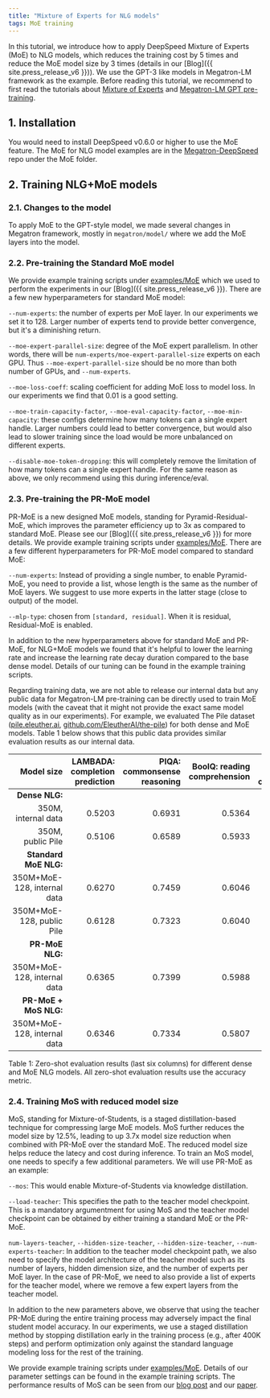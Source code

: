```yaml
---
title: "Mixture of Experts for NLG models"
tags: MoE training
---
```


In this tutorial, we introduce how to apply DeepSpeed Mixture of Experts (MoE) to NLG models, which reduces the training cost by 5 times and reduce the MoE model size by 3 times (details in our [Blog]({{ site.press_release_v6 }})). We use the GPT-3 like models in Megatron-LM framework as the example. Before reading this tutorial, we recommend to first read the tutorials about [Mixture of Experts](/tutorials/mixture-of-experts/) and [Megatron-LM GPT pre-training](/tutorials/megatron/).

## 1. Installation

You would need to install DeepSpeed v0.6.0 or higher to use the MoE feature. The MoE for NLG model examples are in the [Megatron-DeepSpeed](https://github.com/microsoft/Megatron-DeepSpeed) repo under the MoE folder.

## 2. Training NLG+MoE models

### 2.1. Changes to the model
To apply MoE to the GPT-style model, we made several changes in Megatron framework, mostly in `megatron/model/` where we add the MoE layers into the model.

### 2.2. Pre-training the Standard MoE model
We provide example training scripts under [examples/MoE](https://github.com/microsoft/Megatron-DeepSpeed/tree/main/examples/MoE) which we used to perform the experiments in our [Blog]({{ site.press_release_v6 }}). There are a few new hyperparameters for standard MoE model:

`--num-experts`: the number of experts per MoE layer. In our experiments we set it to 128. Larger number of experts tend to provide better convergence, but it's a diminishing return.

`--moe-expert-parallel-size`: degree of the MoE expert parallelism. In other words, there will be `num-experts/moe-expert-parallel-size` experts on each GPU. Thus `--moe-expert-parallel-size` should be no more than both number of GPUs, and `--num-experts`.

`--moe-loss-coeff`: scaling coefficient for adding MoE loss to model loss. In our experiments we find that 0.01 is a good setting.

`--moe-train-capacity-factor`, `--moe-eval-capacity-factor`, `--moe-min-capacity`: these configs determine how many tokens can a single expert handle. Larger numbers could lead to better convergence, but would also lead to slower training since the load would be more unbalanced on different experts.

`--disable-moe-token-dropping`: this will completely remove the limitation of how many tokens can a single expert handle. For the same reason as above, we only recommend using this during inference/eval.



### 2.3. Pre-training the PR-MoE model
PR-MoE is a new designed MoE models, standing for Pyramid-Residual-MoE, which improves the parameter efficiency up to 3x as compared to standard MoE. Please see our [Blog]({{ site.press_release_v6 }}) for more details. We provide example training scripts under [examples/MoE](https://github.com/microsoft/Megatron-DeepSpeed/tree/main/examples/MoE). There are a few different hyperparameters for PR-MoE model compared to standard MoE:

`--num-experts`: Instead of providing a single number, to enable Pyramid-MoE, you need to provide a list, whose length is the same as the number of MoE layers. We suggest to use more experts in the latter stage (close to output) of the model.

`--mlp-type`: chosen from `[standard, residual]`. When it is residual, Residual-MoE is enabled.

In addition to the new hyperparameters above for standard MoE and PR-MoE, for NLG+MoE models we found that it's helpful to lower the learning rate and increase the learning rate decay duration compared to the base dense model. Details of our tuning can be found in the example training scripts.

Regarding training data, we are not able to release our internal data but any public data for Megatron-LM pre-training can be directly used to train MoE models (with the caveat that it might not provide the exact same model quality as in our experiments). For example, we evaluated The Pile dataset ([pile.eleuther.ai](https://pile.eleuther.ai/), [github.com/EleutherAI/the-pile](https://github.com/EleutherAI/the-pile)) for both dense and MoE models. Table 1 below shows that this public data provides similar evaluation results as our internal data.

| Model size | LAMBADA: completion prediction | PIQA: commonsense reasoning | BoolQ: reading comprehension | RACE-h: reading comprehension | TriviaQA: question answering | WebQs: question answering |
| ---: | ---: | ---: | ---: | ---: | ---: | ---: |
| **Dense NLG:** | | | | | | |
| 350M, internal data | 0.5203 | 0.6931 | 0.5364 | 0.3177 | 0.0321 | 0.0157 |
| 350M, public Pile | 0.5106 | 0.6589 | 0.5933 | 0.3196 | 0.0257 | 0.0064 |
| **Standard MoE NLG:** | | | | | | |
| 350M+MoE-128, internal data | 0.6270 | 0.7459 | 0.6046 | 0.3560 | 0.1658 | 0.0517 |
| 350M+MoE-128, public Pile | 0.6128 | 0.7323 | 0.6040 | 0.3349 | 0.1111 | 0.0335 |
| **PR-MoE NLG:** | | | | | | |
| 350M+MoE-128, internal data | 0.6365 | 0.7399 | 0.5988 | 0.3569 | 0.1630 | 0.0473 |
| **PR-MoE + MoS NLG:** | | | | | | |
| 350M+MoE-128, internal data | 0.6346 | 0.7334 | 0.5807 | 0.3483 | 0.1369 | 0.0522 |


Table 1: Zero-shot evaluation results (last six columns) for different dense and MoE NLG models. All zero-shot evaluation results use the accuracy metric.

### 2.4. Training MoS with reduced model size
MoS, standing for Mixture-of-Students, is a staged distillation-based technique for compressing large MoE models. MoS further reduces the model size by 12.5%, leading to up 3.7x model size reduction when combined with PR-MoE over the standard MoE. The reduced model size helps reduce the latecy and cost during inference. To train an MoS model, one needs to specify a few additional parameters. We will use PR-MoE as an example:

`--mos`: This would enable Mixture-of-Students via knowledge distillation.

`--load-teacher`: This specifies the path to the teacher model checkpoint. This is a mandatory argumentment for using MoS and the teacher model checkpoint can be obtained by either training a standard MoE or the PR-MoE.

`num-layers-teacher`, `--hidden-size-teacher`, `--hidden-size-teacher`, `--num-experts-teacher`: In addition to the teacher model checkpoint path, we also need to specify the model architecture of the teacher model such as its number of layers, hidden dimension size, and the number of experts per MoE layer. In the case of PR-MoE, we need to also provide a list of experts for the teacher model, where we remove a few expert layers from the teacher model.

In addition to the new parameters above, we observe that using the teacher PR-MoE during the entire training process may adversely impact the final student model accuracy. In our experiments, we use a staged distillation method by stopping distillation early in the training process (e.g., after 400K steps) and perform optimization only against the standard language modeling loss for the rest of the training.

We provide example training scripts under [examples/MoE](https://github.com/microsoft/Megatron-DeepSpeed/tree/main/examples/MoE). Details of our parameter settings can be found in the example training scripts. The performance results of MoS can be seen from our [blog post](https://www.microsoft.com/en-us/research/blog/deepspeed-powers-8x-larger-moe-model-training-with-high-performance/) and our [paper](https://arxiv.org/abs/2201.05596).
